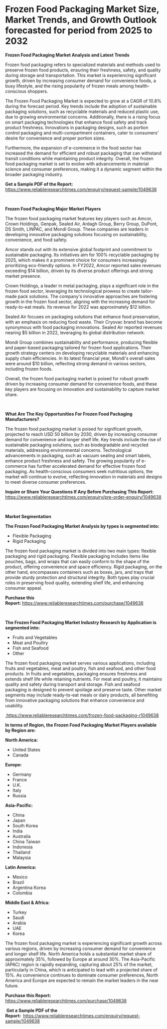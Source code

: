 <p><h1>Frozen Food Packaging Market Size, Market Trends, and Growth Outlook forecasted for period from 2025 to 2032</h1></p><p><strong>Frozen Food Packaging Market Analysis and Latest Trends</strong></p>
<p><p>Frozen food packaging refers to specialized materials and methods used to preserve frozen food products, ensuring their freshness, safety, and quality during storage and transportation. This market is experiencing significant growth, driven by increasing consumer demand for convenience foods, a busy lifestyle, and the rising popularity of frozen meals among health-conscious shoppers.</p><p>The Frozen Food Packaging Market is expected to grow at a CAGR of 10.8% during the forecast period. Key trends include the adoption of sustainable packaging solutions, such as recyclable materials and reduced plastic use, due to growing environmental concerns. Additionally, there is a rising focus on smart packaging technologies that enhance food safety and track product freshness. Innovations in packaging designs, such as portion control packaging and multi-compartment containers, cater to consumers' desire for convenience and proper portion sizes.</p><p>Furthermore, the expansion of e-commerce in the food sector has increased the demand for efficient and robust packaging that can withstand transit conditions while maintaining product integrity. Overall, the frozen food packaging market is set to evolve with advancements in material science and consumer preferences, making it a dynamic segment within the broader packaging industry.</p></p>
<p><strong>Get a Sample PDF of the Report:&nbsp;</strong> <a href="https://www.reliableresearchtimes.com/enquiry/request-sample/1049638?utm_campaign=2740&utm_medium=2&utm_source=Github&utm_content=ia&utm_term=19042025&utm_id=frozen-food-packaging">https://www.reliableresearchtimes.com/enquiry/request-sample/1049638</a></p>
<p>&nbsp;</p>
<p><strong>Frozen Food Packaging Major Market Players</strong></p>
<p><p>The frozen food packaging market features key players such as Amcor, Crown Holdings, Genpak, Sealed Air, Ardagh Group, Berry Group, DuPont, DS Smith, LINPAC, and Mondi Group. These companies are leaders in developing innovative packaging solutions focusing on sustainability, convenience, and food safety.</p><p>Amcor stands out with its extensive global footprint and commitment to sustainable packaging. Its initiatives aim for 100% recyclable packaging by 2025, which makes it a prominent choice for consumers increasingly prioritizing eco-friendly options. In FY2022, Amcor reported sales revenues exceeding $14 billion, driven by its diverse product offerings and strong market presence.</p><p>Crown Holdings, a leader in metal packaging, plays a significant role in the frozen food sector, leveraging its technological prowess to create tailor-made pack solutions. The company's innovative approaches are fostering growth in the frozen food sector, aligning with the increasing demand for ready-to-eat meals. Its revenue for 2022 was approximately $12 billion.</p><p>Sealed Air focuses on packaging solutions that enhance food preservation, with an emphasis on reducing food waste. Their Cryovac brand has become synonymous with food packaging innovations. Sealed Air reported revenues nearing $5 billion in 2022, leveraging its global distribution network.</p><p>Mondi Group combines sustainability and performance, producing flexible and paper-based packaging tailored for frozen food applications. Their growth strategy centers on developing recyclable materials and enhancing supply chain efficiencies. In its latest financial year, Mondi's overall sales were around $10 billion, reflecting strong demand in various sectors, including frozen foods.</p><p>Overall, the frozen food packaging market is poised for robust growth driven by increasing consumer demand for convenience foods, and these key players are focusing on innovation and sustainability to capture market share.</p></p>
<p>&nbsp;</p>
<p><strong>What Are The Key Opportunities For Frozen Food Packaging Manufacturers?</strong></p>
<p><p>The frozen food packaging market is poised for significant growth, projected to reach USD 50 billion by 2030, driven by increasing consumer demand for convenience and longer shelf life. Key trends include the rise of sustainable packaging solutions, such as biodegradable and recycled materials, addressing environmental concerns. Technological advancements in packaging, such as vacuum sealing and smart labels, enhance product freshness and safety. The growing popularity of e-commerce has further accelerated demand for effective frozen food packaging. As health-conscious consumers seek nutritious options, the market will continue to evolve, reflecting innovation in materials and designs to meet diverse consumer preferences.</p></p>
<p><strong>Inquire or Share Your Questions If Any Before Purchasing This Report:</strong> <a href="https://www.reliableresearchtimes.com/enquiry/pre-order-enquiry/1049638?utm_campaign=2740&utm_medium=2&utm_source=Github&utm_content=ia&utm_term=19042025&utm_id=frozen-food-packaging">https://www.reliableresearchtimes.com/enquiry/pre-order-enquiry/1049638</a></p>
<p>&nbsp;</p>
<p><strong>Market Segmentation</strong></p>
<p><strong>The Frozen Food Packaging Market Analysis by types is segmented into:</strong></p>
<p><ul><li>Flexible Packaging</li><li>Rigid Packaging</li></ul></p>
<p><p>The frozen food packaging market is divided into two main types: flexible packaging and rigid packaging. Flexible packaging includes items like pouches, bags, and wraps that can easily conform to the shape of the product, offering convenience and space efficiency. Rigid packaging, on the other hand, encompasses containers such as boxes, jars, and trays that provide sturdy protection and structural integrity. Both types play crucial roles in preserving food quality, extending shelf life, and enhancing consumer appeal.</p></p>
<p><strong>Purchase this Report:&nbsp;</strong><a href="https://www.reliableresearchtimes.com/purchase/1049638?utm_campaign=2740&utm_medium=2&utm_source=Github&utm_content=ia&utm_term=19042025&utm_id=frozen-food-packaging">https://www.reliableresearchtimes.com/purchase/1049638</a></p>
<p>&nbsp;</p>
<p><strong>The Frozen Food Packaging Market Industry Research by Application is segmented into:</strong></p>
<p><ul><li>Fruits and Vegetables</li><li>Meat and Poultry</li><li>Fish and Seafood</li><li>Other</li></ul></p>
<p><p>The frozen food packaging market serves various applications, including fruits and vegetables, meat and poultry, fish and seafood, and other food products. In fruits and vegetables, packaging ensures freshness and extends shelf life while retaining nutrients. For meat and poultry, it maintains quality and safety during transport and storage. Fish and seafood packaging is designed to prevent spoilage and preserve taste. Other market segments may include ready-to-eat meals or dairy products, all benefiting from innovative packaging solutions that enhance convenience and usability.</p></p>
<p><a href="https://www.reliableresearchtimes.com/frozen-food-packaging-r1049638?utm_campaign=2740&utm_medium=2&utm_source=Github&utm_content=ia&utm_term=19042025&utm_id=frozen-food-packaging">&nbsp;https://www.reliableresearchtimes.com/frozen-food-packaging-r1049638</a></p>
<p><strong>In terms of Region, the Frozen Food Packaging Market Players available by Region are:</strong></p>
<p>
    <p> <strong> North America: </strong>
        <ul>
            <li>United States</li>
            <li>Canada</li>
        </ul>
        </p> 
    <p> <strong> Europe: </strong>
        <ul>
            <li>Germany</li>
            <li>France</li>
            <li>U.K.</li>
            <li>Italy</li>
            <li>Russia</li>
        </ul>
        </p> 
    <p> <strong> Asia-Pacific: </strong>
        <ul>
            <li>China</li>
            <li>Japan</li>
            <li>South Korea</li>
            <li>India</li>
            <li>Australia</li>
            <li>China Taiwan</li>
            <li>Indonesia</li>
            <li>Thailand</li>
            <li>Malaysia</li>
        </ul>
        </p> 
    <p> <strong> Latin America: </strong>
        <ul>
            <li>Mexico</li>
            <li>Brazil</li>
            <li>Argentina Korea</li>
            <li>Colombia</li>
        </ul>
        </p> 
    <p> <strong> Middle East & Africa: </strong>
        <ul>
            <li>Turkey</li>
            <li>Saudi</li>
            <li>Arabia</li>
            <li>UAE</li>
            <li>Korea</li>
        </ul>
    </p>
    </p>
<p><p>The frozen food packaging market is experiencing significant growth across various regions, driven by increasing consumer demand for convenience and longer shelf life. North America holds a substantial market share of approximately 35%, followed by Europe at around 30%. The Asia-Pacific (APAC) region is rapidly expanding, capturing about 25% of the market, particularly in China, which is anticipated to lead with a projected share of 15%. As convenience continues to dominate consumer preferences, North America and Europe are expected to remain the market leaders in the near future.</p></p>
<p><strong>Purchase this Report: </strong><a href="https://www.reliableresearchtimes.com/purchase/1049638?utm_campaign=2740&utm_medium=2&utm_source=Github&utm_content=ia&utm_term=19042025&utm_id=frozen-food-packaging">https://www.reliableresearchtimes.com/purchase/1049638</a></p>
<p>&nbsp;<strong>Get a Sample PDF of the Report:&nbsp;&nbsp;</strong><a href="https://www.reliableresearchtimes.com/enquiry/request-sample/1049638?utm_campaign=2740&utm_medium=2&utm_source=Github&utm_content=ia&utm_term=19042025&utm_id=frozen-food-packaging">https://www.reliableresearchtimes.com/enquiry/request-sample/1049638</a></p>
<p><strong></strong></p>
<p><p></p><p></p><p></p></p>